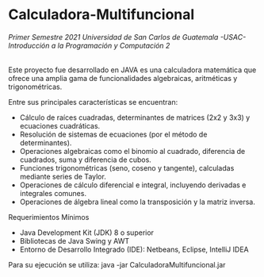# Calculadora-Multifuncional
<h6> Primer Semestre 2021
     Universidad de San Carlos de Guatemala -USAC- 
     Introducción a la Programación y Computación 2 
</h6>

Este proyecto fue desarrollado en JAVA es una calculadora matemática que ofrece una amplia gama de funcionalidades algebraicas, aritméticas y trigonométricas. 

Entre sus principales características se encuentran:

* Cálculo de raíces cuadradas, determinantes de matrices (2x2 y 3x3) y ecuaciones cuadráticas.
* Resolución de sistemas de ecuaciones (por el método de determinantes).
* Operaciones algebraicas como el binomio al cuadrado, diferencia de cuadrados, suma y diferencia de cubos.
* Funciones trigonométricas (seno, coseno y tangente), calculadas mediante series de Taylor.
* Operaciones de cálculo diferencial e integral, incluyendo derivadas e integrales comunes.
* Operaciones de álgebra lineal como la transposición y la matriz inversa.

Requerimientos Mínimos
- Java Development Kit (JDK) 8 o superior
- Bibliotecas de Java Swing y AWT
- Entorno de Desarrollo Integrado (IDE): Netbeans, Eclipse, IntelliJ IDEA
  
Para su ejecución se utiliza: java -jar CalculadoraMultifuncional.jar
